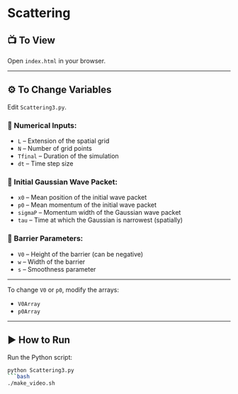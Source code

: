 # Scattering

## 📺 To View
Open `index.html` in your browser.

---

## ⚙️ To Change Variables

Edit `Scattering3.py`.

### 🔢 Numerical Inputs:
- `L` – Extension of the spatial grid  
- `N` – Number of grid points  
- `Tfinal` – Duration of the simulation  
- `dt` – Time step size  

### 🌊 Initial Gaussian Wave Packet:
- `x0` – Mean position of the initial wave packet  
- `p0` – Mean momentum of the initial wave packet  
- `sigmaP` – Momentum width of the Gaussian wave packet  
- `tau` – Time at which the Gaussian is narrowest (spatially)  

### 🧱 Barrier Parameters:
- `V0` – Height of the barrier (can be negative)  
- `w` – Width of the barrier  
- `s` – Smoothness parameter  

---

To change `V0` or `p0`, modify the arrays:
- `V0Array`
- `p0Array`

---

## ▶️ How to Run

Run the Python script:

```bash
python Scattering3.py
```bash
./make_video.sh